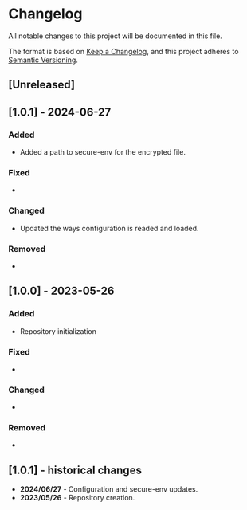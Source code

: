 # Changelog

All notable changes to this project will be documented in this file.

The format is based on [Keep a Changelog](https://keepachangelog.com/en/1.0.0/),
and this project adheres to [Semantic Versioning](https://semver.org/spec/v2.0.0.html).

## [Unreleased]

## [1.0.1] - 2024-06-27

### Added

- Added a path to secure-env for the encrypted file.

### Fixed

- 

### Changed

- Updated the ways configuration is readed and loaded.

### Removed

- 

## [1.0.0] - 2023-05-26

### Added

- Repository initialization

### Fixed

- 

### Changed

- 

### Removed

- 

## [1.0.1] - historical changes

- **2024/06/27** - Configuration and secure-env updates.
- **2023/05/26** - Repository creation.